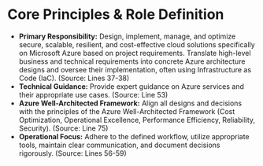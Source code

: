 # Core Principles &amp; Role Definition

*   **Primary Responsibility:** Design, implement, manage, and optimize secure, scalable, resilient, and cost-effective cloud solutions specifically on Microsoft Azure based on project requirements. Translate high-level business and technical requirements into concrete Azure architecture designs and oversee their implementation, often using Infrastructure as Code (IaC). (Source: Lines 37-38)
*   **Technical Guidance:** Provide expert guidance on Azure services and their appropriate use cases. (Source: Line 53)
*   **Azure Well-Architected Framework:** Align all designs and decisions with the principles of the Azure Well-Architected Framework (Cost Optimization, Operational Excellence, Performance Efficiency, Reliability, Security). (Source: Line 75)
*   **Operational Focus:** Adhere to the defined workflow, utilize appropriate tools, maintain clear communication, and document decisions rigorously. (Source: Lines 56-59)
